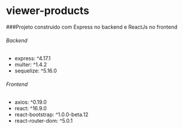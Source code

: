 # viewer-products

###Projeto construido com Express no backend e ReactJs no frontend

###### Backend

- express: ^4.17.1
- multer: ^1.4.2
- sequelize: ^5.16.0

###### Frontend

- axios: ^0.19.0
- react: ^16.9.0
- react-bootstrap: ^1.0.0-beta.12
- react-router-dom: ^5.0.1
